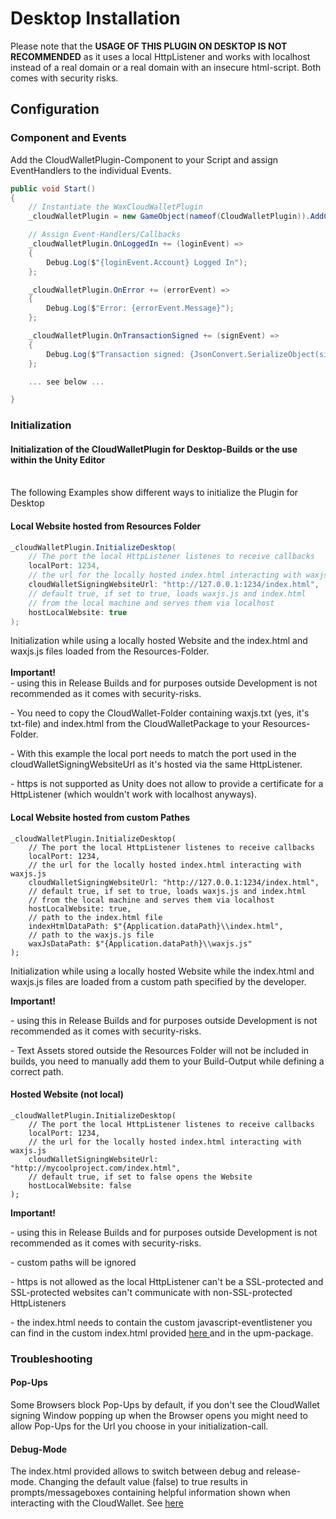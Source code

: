 # Desktop Installation

Please note that the **USAGE OF THIS PLUGIN ON DESKTOP IS NOT RECOMMENDED** as it uses a local HttpListener and works with localhost instead of a real domain or a real domain with an insecure html-script. Both comes with security risks.



## Configuration

### Component and Events

Add the CloudWalletPlugin-Component to your Script and assign EventHandlers to the individual Events.

```csharp
public void Start()
{
    // Instantiate the WaxCloudWalletPlugin
    _cloudWalletPlugin = new GameObject(nameof(CloudWalletPlugin)).AddComponent<CloudWalletPlugin>();

    // Assign Event-Handlers/Callbacks
    _cloudWalletPlugin.OnLoggedIn += (loginEvent) =>
    {
        Debug.Log($"{loginEvent.Account} Logged In");
    };

    _cloudWalletPlugin.OnError += (errorEvent) =>
    {
        Debug.Log($"Error: {errorEvent.Message}");
    };

    _cloudWalletPlugin.OnTransactionSigned += (signEvent) =>
    {
        Debug.Log($"Transaction signed: {JsonConvert.SerializeObject(signEvent.Result)}");
    };

    ... see below ...

}
```



### Initialization

#### Initialization of the CloudWalletPlugin for Desktop-Builds or the use within the Unity Editor

\
The following Examples show different ways to initialize the Plugin for Desktop

#### Local Website hosted from Resources Folder

```csharp
_cloudWalletPlugin.InitializeDesktop(
    // The port the local HttpListener listenes to receive callbacks
    localPort: 1234,
    // the url for the locally hosted index.html interacting with waxjs.js
    cloudWalletSigningWebsiteUrl: "http://127.0.0.1:1234/index.html", 
    // default true, if set to true, loads waxjs.js and index.html 
    // from the local machine and serves them via localhost
    hostLocalWebsite: true
);
```

Initialization while using a locally hosted Website and the index.html and waxjs.js files loaded from the Resources-Folder.\
\
**Important!** \
\- using this in Release Builds and for purposes outside Development is not recommended as it comes with security-risks.&#x20;

\- You need to copy the CloudWallet-Folder containing waxjs.txt (yes, it's txt-file) and index.html from the CloudWalletPackage to your Resources-Folder.

\- With this example the local port needs to match the port used in the cloudWalletSigningWebsiteUrl as it's hosted via the same HttpListener.

\- https is not supported as Unity does not allow to provide a certificate for a HttpListener (which wouldn't work with localhost anyways).

#### Local Website hosted from custom Pathes

```
_cloudWalletPlugin.InitializeDesktop(
    // The port the local HttpListener listenes to receive callbacks
    localPort: 1234,
    // the url for the locally hosted index.html interacting with waxjs.js
    cloudWalletSigningWebsiteUrl: "http://127.0.0.1:1234/index.html", 
    // default true, if set to true, loads waxjs.js and index.html 
    // from the local machine and serves them via localhost
    hostLocalWebsite: true,
    // path to the index.html file
    indexHtmlDataPath: $"{Application.dataPath}\\index.html",
    // path to the waxjs.js file
    waxJsDataPath: $"{Application.dataPath}\\waxjs.js"
);
```

Initialization while using a locally hosted Website while the index.html and waxjs.js files are loaded from a custom path specified by the developer.

**Important!**&#x20;

\- using this in Release Builds and for purposes outside Development is not recommended as it comes with security-risks.&#x20;

\- Text Assets stored outside the Resources Folder will not be included in builds, you need to manually add them to your Build-Output while defining a correct path.



#### Hosted Website (not local)

```
_cloudWalletPlugin.InitializeDesktop(
    // The port the local HttpListener listenes to receive callbacks
    localPort: 1234,
    // the url for the locally hosted index.html interacting with waxjs.js
    cloudWalletSigningWebsiteUrl: "http://mycoolproject.com/index.html", 
    // default true, if set to false opens the Website 
    hostLocalWebsite: false
);
```

**Important!**&#x20;

\- using this in Release Builds and for purposes outside Development is not recommended as it comes with security-risks.&#x20;

\- custom paths will be ignored&#x20;

\- https is not allowed as the local HttpListener can't be a SSL-protected and SSL-protected websites can't communicate with non-SSL-protected HttpListeners

\- the index.html needs to contain the custom javascript-eventlistener you can find in the custom index.html provided [here ](https://github.com/liquiidio/CloudWalletUnity/blob/bbb2c993837ad9da9b956e263126fb9514f7834c/Assets/index.html#L20)and in the upm-package.&#x20;

### Troubleshooting

#### Pop-Ups

Some Browsers block Pop-Ups by default, if you don't see the CloudWallet signing Window popping up when the Browser opens you might need to allow Pop-Ups for the Url you choose in your initialization-call.

#### Debug-Mode

The index.html provided allows to switch between debug and release-mode. Changing the default value (false) to true results in prompts/messageboxes containing helpful information shown when interacting with the CloudWallet. See [here](https://github.com/liquiidio/CloudWalletUnity/blob/upm/Assets/index.html#L18)
